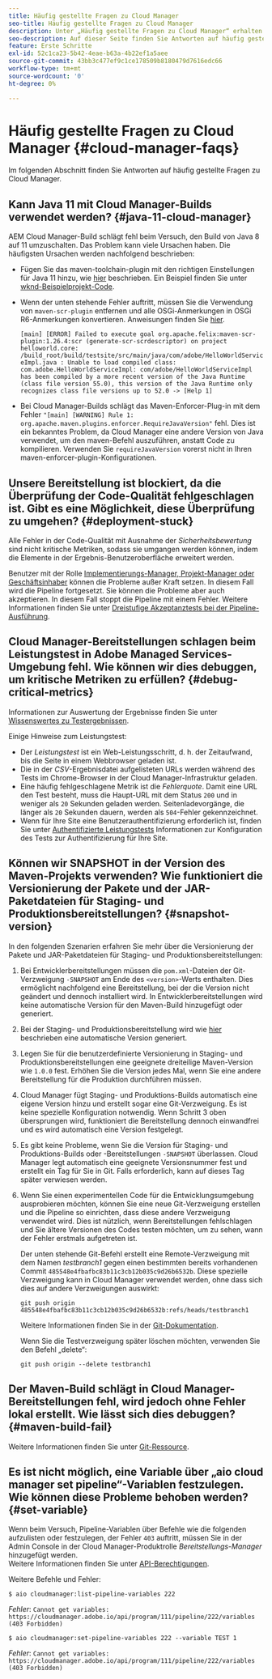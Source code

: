 ```yaml
---
title: Häufig gestellte Fragen zu Cloud Manager
seo-title: Häufig gestellte Fragen zu Cloud Manager
description: Unter „Häufig gestellte Fragen zu Cloud Manager“ erhalten Sie Tipps zur Fehlerbehebung
seo-description: Auf dieser Seite finden Sie Antworten auf häufig gestellte Fragen zu Cloud Manager
feature: Erste Schritte
exl-id: 52c1ca23-5b42-4eae-b63a-4b22ef1a5aee
source-git-commit: 43bb3c477ef9c1ce178509b8180479d7616edc66
workflow-type: tm+mt
source-wordcount: '0'
ht-degree: 0%

---
```


# Häufig gestellte Fragen zu Cloud Manager {#cloud-manager-faqs}

Im folgenden Abschnitt finden Sie Antworten auf häufig gestellte Fragen zu Cloud Manager.

## Kann Java 11 mit Cloud Manager-Builds verwendet werden? {#java-11-cloud-manager}

AEM Cloud Manager-Build schlägt fehl beim Versuch, den Build von Java 8 auf 11 umzuschalten. Das Problem kann viele Ursachen haben. Die häufigsten Ursachen werden nachfolgend beschrieben:

* Fügen Sie das maven-toolchain-plugin mit den richtigen Einstellungen für Java 11 hinzu, wie [hier](https://experienceleague.adobe.com/docs/experience-manager-cloud-manager/using/getting-started/create-application-project/using-the-wizard.html?lang=de#getting-started) beschrieben.  Ein Beispiel finden Sie unter [wknd-Beispielprojekt-Code](https://github.com/adobe/aem-guides-wknd/commit/6cb5238cb6b932735dcf91b21b0d835ae3a7fe75).

* Wenn der unten stehende Fehler auftritt, müssen Sie die Verwendung von `maven-scr-plugin` entfernen und alle OSGi-Anmerkungen in OSGi R6-Anmerkungen konvertieren. Anweisungen finden Sie [hier](https://cqdump.wordpress.com/2019/01/03/from-scr-annotations-to-osgi-annotations/).

   `[main] [ERROR] Failed to execute goal org.apache.felix:maven-scr-plugin:1.26.4:scr (generate-scr-scrdescriptor) on project helloworld.core: /build_root/build/testsite/src/main/java/com/adobe/HelloWorldServiceImpl.java : Unable to load compiled class: com.adobe.HelloWorldServiceImpl: com/adobe/HelloWorldServiceImpl has been compiled by a more recent version of the Java Runtime (class file version 55.0), this version of the Java Runtime only recognizes class file versions up to 52.0 -> [Help 1]`

* Bei Cloud Manager-Builds schlägt das Maven-Enforcer-Plug-in mit dem Fehler `"[main] [WARNING] Rule 1: org.apache.maven.plugins.enforcer.RequireJavaVersion"` fehl. Dies ist ein bekanntes Problem, da Cloud Manager eine andere Version von Java verwendet, um den maven-Befehl auszuführen, anstatt Code zu kompilieren. Verwenden Sie `requireJavaVersion` vorerst nicht in Ihren maven-enforcer-plugin-Konfigurationen.

## Unsere Bereitstellung ist blockiert, da die Überprüfung der Code-Qualität fehlgeschlagen ist. Gibt es eine Möglichkeit, diese Überprüfung zu umgehen? {#deployment-stuck}

Alle Fehler in der Code-Qualität mit Ausnahme der *Sicherheitsbewertung* sind nicht kritische Metriken, sodass sie umgangen werden können, indem die Elemente in der Ergebnis-Benutzeroberfläche erweitert werden.

Benutzer mit der Rolle [Implementierungs-Manager, Projekt-Manager oder Geschäftsinhaber](https://experienceleague.adobe.com/docs/experience-manager-cloud-manager/using/requirements/setting-up-users-and-roles.html?lang=de#requirements) können die Probleme außer Kraft setzen. In diesem Fall wird die Pipeline fortgesetzt. Sie können die Probleme aber auch akzeptieren. In diesem Fall stoppt die Pipeline mit einem Fehler.  Weitere Informationen finden Sie unter [Dreistufige Akzeptanztests bei der Pipeline-Ausführung](https://experienceleague.adobe.com/docs/experience-manager-cloud-manager/using/how-to-use/understand-your-test-results.html?lang=de#how-to-use).

## Cloud Manager-Bereitstellungen schlagen beim Leistungstest in Adobe Managed Services-Umgebung fehl. Wie können wir dies debuggen, um kritische Metriken zu erfüllen? {#debug-critical-metrics}

Informationen zur Auswertung der Ergebnisse finden Sie unter [Wissenswertes zu Testergebnissen](https://experienceleague.adobe.com/docs/experience-manager-cloud-manager/using/how-to-use/understand-your-test-results.html?lang=en#how-to-use).

Einige Hinweise zum Leistungstest:

* Der *Leistungstest* ist ein Web-Leistungsschritt, d. h. der Zeitaufwand, bis die Seite in einem Webbrowser geladen ist.
* Die in der *CSV*-Ergebnisdatei aufgelisteten URLs werden während des Tests im Chrome-Browser in der Cloud Manager-Infrastruktur geladen.
* Eine häufig fehlgeschlagene Metrik ist die *Fehlerquote*. Damit eine URL den Test besteht, muss die Haupt-URL mit dem Status `200` und in weniger als `20` Sekunden geladen werden. Seitenladevorgänge, die länger als `20` Sekunden dauern, werden als `504`-Fehler gekennzeichnet.
* Wenn für Ihre Site eine Benutzerauthentifizierung erforderlich ist, finden Sie unter [Authentifizierte Leistungstests](https://experienceleague.adobe.com/docs/experience-manager-cloud-manager/using/how-to-use/configuring-pipeline.html?lang=de#how-to-use) Informationen zur Konfiguration des Tests zur Authentifizierung für Ihre Site.

## Können wir SNAPSHOT in der Version des Maven-Projekts verwenden? Wie funktioniert die Versionierung der Pakete und der JAR-Paketdateien für Staging- und Produktionsbereitstellungen? {#snapshot-version}

In den folgenden Szenarien erfahren Sie mehr über die Versionierung der Pakete und JAR-Paketdateien für Staging- und Produktionsbereitstellungen:

1. Bei Entwicklerbereitstellungen müssen die `pom.xml`-Dateien der Git-Verzweigung `-SNAPSHOT` am Ende des `<version>`-Werts enthalten. Dies ermöglicht nachfolgend eine Bereitstellung, bei der die Version nicht geändert und dennoch installiert wird. In Entwicklerbereitstellungen wird keine automatische Version für den Maven-Build hinzugefügt oder generiert.

1. Bei der Staging- und Produktionsbereitstellung wird wie [hier](https://experienceleague.adobe.com/docs/experience-manager-cloud-manager/using/managing-code/activating-maven-project.html?lang=de#managing-code) beschrieben eine automatische Version generiert.

1. Legen Sie für die benutzerdefinierte Versionierung in Staging- und Produktionsbereitstellungen eine geeignete dreiteilige Maven-Version wie `1.0.0` fest. Erhöhen Sie die Version jedes Mal, wenn Sie eine andere Bereitstellung für die Produktion durchführen müssen.

1. Cloud Manager fügt Staging- und Produktions-Builds automatisch eine eigene Version hinzu und erstellt sogar eine Git-Verzweigung. Es ist keine spezielle Konfiguration notwendig. Wenn Schritt 3 oben übersprungen wird, funktioniert die Bereitstellung dennoch einwandfrei und es wird automatisch eine Version festgelegt.

1. Es gibt keine Probleme, wenn Sie die Version für Staging- und Produktions-Builds oder -Bereitstellungen `-SNAPSHOT` überlassen. Cloud Manager legt automatisch eine geeignete Versionsnummer fest und erstellt ein Tag für Sie in Git. Falls erforderlich, kann auf dieses Tag später verwiesen werden.

1. Wenn Sie einen experimentellen Code für die Entwicklungsumgebung ausprobieren möchten, können Sie eine neue Git-Verzweigung erstellen und die Pipeline so einrichten, dass diese andere Verzweigung verwendet wird. Dies ist nützlich, wenn Bereitstellungen fehlschlagen und Sie ältere Versionen des Codes testen möchten, um zu sehen, wann der Fehler erstmals aufgetreten ist.

   Der unten stehende Git-Befehl erstellt eine Remote-Verzweigung mit dem Namen *testbranch1* gegen einen bestimmten bereits vorhandenen Commit `485548e4fbafbc83b11c3cb12b035c9d26b6532b`.  Diese spezielle Verzweigung kann in Cloud Manager verwendet werden, ohne dass sich dies auf andere Verzweigungen auswirkt:

   `git push origin 485548e4fbafbc83b11c3cb12b035c9d26b6532b:refs/heads/testbranch1`

   Weitere Informationen finden Sie in der [Git-Dokumentation](https://git-scm.com/book/en/v2/Git-Internals-Git-References).

   Wenn Sie die Testverzweigung später löschen möchten, verwenden Sie den Befehl „delete“:

   `git push origin --delete testbranch1`

## Der Maven-Build schlägt in Cloud Manager-Bereitstellungen fehl, wird jedoch ohne Fehler lokal erstellt. Wie lässt sich dies debuggen? {#maven-build-fail}

Weitere Informationen finden Sie unter [Git-Ressource](https://github.com/cqsupport/cloud-manager/blob/main/cm-build-step-fails.md).

## Es ist nicht möglich, eine Variable über „aio cloud manager set pipeline“-Variablen festzulegen. Wie können diese Probleme behoben werden? {#set-variable}

Wenn beim Versuch, Pipeline-Variablen über Befehle wie die folgenden aufzulisten oder festzulegen, der Fehler `403` auftritt, müssen Sie in der Admin Console in der Cloud Manager-Produktrolle *Bereitstellungs-Manager* hinzugefügt werden.\
Weitere Informationen finden Sie unter [API-Berechtigungen](https://www.adobe.io/apis/experiencecloud/cloud-manager/docs.html#!AdobeDocs/cloudmanager-api-docs/master/permissions.md).

Weitere Befehle und Fehler:

`$ aio cloudmanager:list-pipeline-variables 222`

*Fehler*: `Cannot get variables: https://cloudmanager.adobe.io/api/program/111/pipeline/222/variables (403 Forbidden)`

`$ aio cloudmanager:set-pipeline-variables 222 --variable TEST 1`

*Fehler*: `Cannot get variables: https://cloudmanager.adobe.io/api/program/111/pipeline/222/variables (403 Forbidden)`
